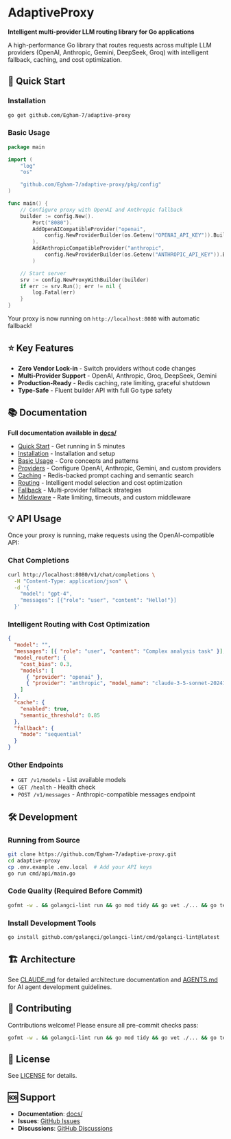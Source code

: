 # AdaptiveProxy

**Intelligent multi-provider LLM routing library for Go applications**

A high-performance Go library that routes requests across multiple LLM providers (OpenAI, Anthropic, Gemini, DeepSeek, Groq) with intelligent fallback, caching, and cost optimization.

## 🚀 Quick Start

### Installation

```bash
go get github.com/Egham-7/adaptive-proxy
```

### Basic Usage

```go
package main

import (
    "log"
    "os"

    "github.com/Egham-7/adaptive-proxy/pkg/config"
)

func main() {
    // Configure proxy with OpenAI and Anthropic fallback
    builder := config.New().
        Port("8080").
        AddOpenAICompatibleProvider("openai",
            config.NewProviderBuilder(os.Getenv("OPENAI_API_KEY")).Build(),
        ).
        AddAnthropicCompatibleProvider("anthropic",
            config.NewProviderBuilder(os.Getenv("ANTHROPIC_API_KEY")).Build(),
        )

    // Start server
    srv := config.NewProxyWithBuilder(builder)
    if err := srv.Run(); err != nil {
        log.Fatal(err)
    }
}
```

Your proxy is now running on `http://localhost:8080` with automatic fallback!

## ⭐ Key Features

- **Zero Vendor Lock-in** - Switch providers without code changes
- **Multi-Provider Support** - OpenAI, Anthropic, Groq, DeepSeek, Gemini
- **Production-Ready** - Redis caching, rate limiting, graceful shutdown
- **Type-Safe** - Fluent builder API with full Go type safety

## 📚 Documentation

**Full documentation available in [docs/](./docs/)**

- [Quick Start](./docs/quickstart.md) - Get running in 5 minutes
- [Installation](./docs/installation.md) - Installation and setup
- [Basic Usage](./docs/basic-usage.md) - Core concepts and patterns
- [Providers](./docs/providers.md) - Configure OpenAI, Anthropic, Gemini, and custom providers
- [Caching](./docs/caching.md) - Redis-backed prompt caching and semantic search
- [Routing](./docs/routing.md) - Intelligent model selection and cost optimization
- [Fallback](./docs/fallback.md) - Multi-provider fallback strategies
- [Middleware](./docs/middleware.md) - Rate limiting, timeouts, and custom middleware

## 💡 API Usage

Once your proxy is running, make requests using the OpenAI-compatible API:

### Chat Completions

```bash
curl http://localhost:8080/v1/chat/completions \
  -H "Content-Type: application/json" \
  -d '{
    "model": "gpt-4",
    "messages": [{"role": "user", "content": "Hello!"}]
  }'
```

### Intelligent Routing with Cost Optimization

```json
{
  "model": "",
  "messages": [{ "role": "user", "content": "Complex analysis task" }],
  "model_router": {
    "cost_bias": 0.3,
    "models": [
      { "provider": "openai" },
      { "provider": "anthropic", "model_name": "claude-3-5-sonnet-20241022" }
    ]
  },
  "cache": {
    "enabled": true,
    "semantic_threshold": 0.85
  },
  "fallback": {
    "mode": "sequential"
  }
}
```

### Other Endpoints

- `GET /v1/models` - List available models
- `GET /health` - Health check
- `POST /v1/messages` - Anthropic-compatible messages endpoint

## 🛠️ Development

### Running from Source

```bash
git clone https://github.com/Egham-7/adaptive-proxy.git
cd adaptive-proxy
cp .env.example .env.local  # Add your API keys
go run cmd/api/main.go
```

### Code Quality (Required Before Commit)

```bash
gofmt -w . && golangci-lint run && go mod tidy && go vet ./... && go test ./...
```

### Install Development Tools

```bash
go install github.com/golangci/golangci-lint/cmd/golangci-lint@latest
```

## 🏗️ Architecture

See [CLAUDE.md](./CLAUDE.md) for detailed architecture documentation and [AGENTS.md](./AGENTS.md) for AI agent development guidelines.

## 🤝 Contributing

Contributions welcome! Please ensure all pre-commit checks pass:

```bash
gofmt -w . && golangci-lint run && go mod tidy && go vet ./... && go test ./...
```

## 📝 License

See [LICENSE](./LICENSE) for details.

## 🆘 Support

- **Documentation**: [docs/](./docs/)
- **Issues**: [GitHub Issues](https://github.com/Egham-7/adaptive-proxy/issues)
- **Discussions**: [GitHub Discussions](https://github.com/Egham-7/adaptive-proxy/discussions)

